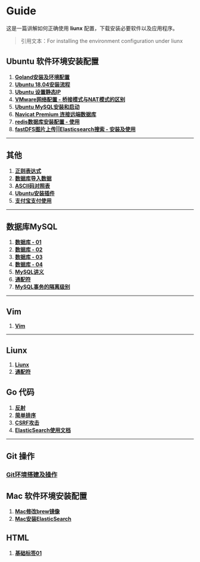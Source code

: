 # Guide

这是一篇讲解如何正确使用 **liunx** 配置，下载安装必要软件以及应用程序。

> 引用文本：For installing the environment configuration under liunx


## Ubuntu 软件环境安装配置

1. [**Goland安装及环境配置**](https://github.com/shumintao/conf/blob/master/Goland%E5%AE%89%E8%A3%85%E5%8F%8A%E7%8E%AF%E5%A2%83%E9%85%8D%E7%BD%AE.md)
2. [**Ubuntu 18.04安装流程**](https://github.com/shumintao/conf/blob/master/pdf/153941436200.pdf)
3. [**Ubuntu 设置静态IP**](https://github.com/shumintao/conf/blob/master/ubuntu%E8%AE%BE%E7%BD%AE%E9%9D%99%E6%80%81IP.md)
4. [**VMware网络配置 - 桥接模式与NAT模式的区别**](https://github.com/shumintao/conf/blob/master/VMware%E7%BD%91%E7%BB%9C%E9%85%8D%E7%BD%AE.md)
5. [**Ubuntu MySQL安装和启动**](https://github.com/shumintao/conf/blob/master/MySQL%E5%AE%89%E8%A3%85%E5%92%8C%E5%90%AF%E5%8A%A8%20.md)
6. [**Navicat Premium 连接远端数据库**](https://github.com/shumintao/conf/blob/master/Navicat%20Premium%20%E8%BF%9E%E6%8E%A5%E8%BF%9C%E7%AB%AF%E6%95%B0%E6%8D%AE%E5%BA%93%20.md)
7. [**redis数据库安装配置 - 使用**](https://github.com/shumintao/conf/blob/master/redis%E6%95%B0%E6%8D%AE%E5%BA%93.md)
8. [**fastDFS图片上传||Elasticsearch搜索 - 安装及使用**](https://github.com/shumintao/conf/blob/master/fastDFS%E5%8F%8AElasticsearch.md)




---

## 其他

1. [**正则表达式**](https://github.com/shumintao/conf/blob/master/Linux%E6%AD%A3%E5%88%99%E8%A1%A8%E8%BE%BE%E5%BC%8F.md)
2. [**数据库导入数据**](https://github.com/shumintao/conf/blob/master/%E6%95%B0%E6%8D%AE%E5%BA%93%E5%AF%BC%E5%85%A5%E6%95%B0%E6%8D%AE.md)
3. [**ASCII码对照表**](https://github.com/shumintao/conf/blob/master/pdf/ASCII%E7%A0%81%E5%AF%B9%E7%85%A7%E8%A1%A8.doc)
4. [**Ubuntu安装插件**](https://github.com/shumintao/conf/blob/master/Ubuntu%E6%8F%92%E4%BB%B6.md)
5. [**支付宝支付使用**]()





---

## 数据库MySQL

1. [**数据库 - 01**](https://github.com/shumintao/conf/blob/master/%E6%95%B0%E6%8D%AE%E5%BA%93_01/%E8%AF%BE%E5%A0%82%E7%AC%94%E8%AE%B0.md)
2. [**数据库 - 02**](https://github.com/shumintao/conf/blob/master/%E6%95%B0%E6%8D%AE%E5%BA%93_02/%E8%AF%BE%E5%A0%82%E7%AC%94%E8%AE%B0.md)
3. [**数据库 - 03**](https://github.com/shumintao/conf/blob/master/%E6%95%B0%E6%8D%AE%E5%BA%93_03/%E8%AF%BE%E5%A0%82%E7%AC%94%E8%AE%B0.md)
4. [**数据库 - 04**](https://github.com/shumintao/conf/blob/master/%E6%95%B0%E6%8D%AE%E5%BA%93_04/%E8%AF%BE%E5%A0%82%E7%AC%94%E8%AE%B0.md)
5. [**MySQL讲义**](https://github.com/shumintao/conf/blob/master/03-MySQL_%E8%AE%B2%E4%B9%89--1.9.1.doc)
6. [**通配符**](https://github.com/shumintao/conf/blob/master/%E9%80%9A%E9%85%8D%E7%AC%A6MySQL.md)
7. [**MySQL事务的隔离级别**](https://github.com/shumintao/conf/blob/master/MySQL%E4%BA%8B%E5%8A%A1%E7%9A%84%E9%9A%94%E7%A6%BB%E7%BA%A7%E5%88%AB.md)

---

## Vim

1. [**Vim**](https://github.com/shumintao/conf/blob/master/Vim_01/%E8%AF%BE%E5%A0%82%E7%AC%94%E8%AE%B0.md)


---

## Liunx

1. [**Liunx**](https://github.com/shumintao/conf/blob/master/Liunx_01/%E8%AF%BE%E5%A0%82%E7%AC%94%E8%AE%B0.md)
2. [**通配符**](https://github.com/shumintao/conf/blob/master/%E9%80%9A%E9%85%8D%E7%AC%A6Liunx.md)

## Go 代码

1. [**反射**](https://github.com/shumintao/conf/blob/master/反射_01/课堂笔记.md)
2. [**简单排序**](https://github.com/shumintao/conf/blob/master/%E6%8E%92%E5%BA%8F-01/src/mian.go)
3. [**CSRF攻击**](https://github.com/shumintao/conf/blob/master/csrf.md)
4. [**ElasticSearch使用文档**](https://github.com/shumintao/conf/blob/master/ElasticSearch%E4%BD%BF%E7%94%A8%E6%96%87%E6%A1%A3.md)


---

## Git 操作

### [**Git环境搭建及操作**](https://github.com/shumintao/conf/blob/master/Git%E5%9F%BA%E6%9C%AC%E6%93%8D%E4%BD%9C.md)



## Mac 软件环境安装配置

1. [**Mac修改brew镜像**](https://github.com/shumintao/conf/blob/master/Mac%E4%BF%AE%E6%94%B9brew%E9%95%9C%E5%83%8F.md)
2. [**Mac安装ElasticSearch**](https://github.com/shumintao/conf/blob/master/Mac%E5%AE%89%E8%A3%85ElasticSearch.md)



## HTML 

1. [**基础标签01**](https://github.com/shumintao/conf/blob/master/HTML%20.md)
